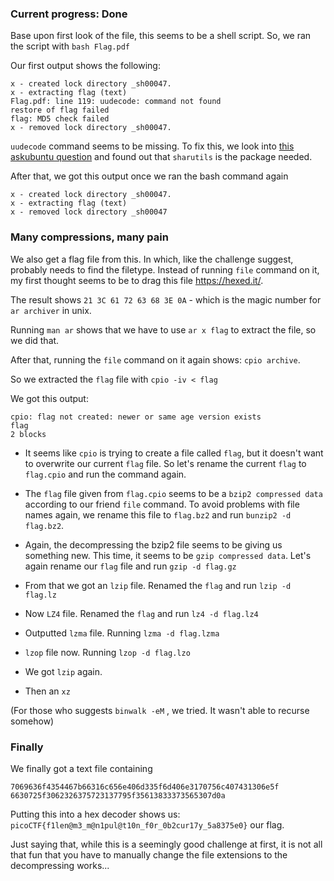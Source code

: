### Current progress: Done

Base upon first look of the file, this seems to be a shell script.
So, we ran the script with `bash Flag.pdf`

Our first output shows the following:
```
x - created lock directory _sh00047.
x - extracting flag (text)
Flag.pdf: line 119: uudecode: command not found
restore of flag failed
flag: MD5 check failed
x - removed lock directory _sh00047.
```

`uudecode` command seems to be missing. 
To fix this, we look into [this askubuntu question](https://askubuntu.com/questions/232440/how-do-i-install-uudecode) and found out that `sharutils` is the package needed.

After that, we got this output once we ran the bash command again
```
x - created lock directory _sh00047.
x - extracting flag (text)
x - removed lock directory _sh00047
``` 

### Many compressions, many pain

We also get a flag file from this. In which, like the challenge suggest, probably needs to find the filetype.
Instead of running `file` command on it, my first thought seems to be to drag this file https://hexed.it/.

The result shows `21 3C 61 72 63 68 3E 0A` - which is the magic number for `ar archiver` in unix.

Running `man ar` shows that we have to use `ar x flag` to extract the file, so we did that.

After that, running the `file` command on it again shows:
`cpio archive`.

So we extracted the `flag` file with `cpio -iv < flag`

We got this output:
```
cpio: flag not created: newer or same age version exists
flag
2 blocks
```

- It seems like `cpio` is trying to create a file called `flag`, but it doesn't want to overwrite our current `flag` file. So let's rename the current `flag` to `flag.cpio` and run the command again.

- The `flag` file given from `flag.cpio` seems to be a `bzip2 compressed data` according to our friend `file` command. To avoid problems with file names again, we rename this file to `flag.bz2` and run `bunzip2 -d flag.bz2`.

- Again, the decompressing the bzip2 file seems to be giving us something new. 
This time, it seems to be `gzip compressed data`. Let's again rename our `flag` file and run `gzip -d flag.gz`

- From that we got an `lzip` file. Renamed the `flag` and run `lzip -d flag.lz`

- Now `LZ4` file. Renamed the `flag` and run `lz4 -d flag.lz4`

- Outputted `lzma` file. Running `lzma -d flag.lzma`

- `lzop` file now. Running `lzop -d flag.lzo`

- We got `lzip` again.

- Then an `xz`

(For those who suggests `binwalk -eM` , we tried. It wasn't able to recurse somehow)


### Finally

We finally got a text file containing 
```
7069636f4354467b66316c656e406d335f6d406e3170756c407431306e5f
6630725f3062326375723137795f35613833373565307d0a
```

Putting this into a hex decoder shows us: `picoCTF{f1len@m3_m@n1pul@t10n_f0r_0b2cur17y_5a8375e0}` our flag.

Just saying that, while this is a seemingly good challenge at first, it is not all that fun that you have to manually
change the file extensions to the decompressing works...